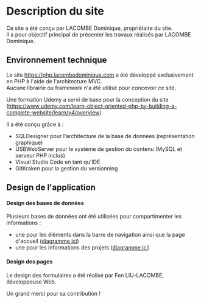<h1>Description du site</h1>
Ce site a été conçu par LACOMBE Dominique, propriétaire du site.<br>
Il a pour objectif principal de présenter les travaux réalisés par LACOMBE Dominique.

<h2>Environnement technique</h2>
Le site <a href="https://php.lacombedominique.com" target="_blank">https://php.lacombedominique.com</a> a été développé exclusivement en PHP à l'aide de l'architecture MVC.<br>
Aucune librairie ou framework n'a été utilisé pour concevoir ce site.

Une formation Udemy a servi de base pour la conception du site (<a href="https://www.udemy.com/learn-object-oriented-php-by-building-a-complete-website/learn/v4/overview" target="_blank">https://www.udemy.com/learn-object-oriented-php-by-building-a-complete-website/learn/v4/overview</a>).

Il a été conçu grâce à :
<ul>
  <li>SQLDesigner pour l'architecture de la base de données (représentation graphique)</li>
  <li>USBWebServer pour le système de gestion du contenu (MySQL et serveur PHP inclus)</li>
  <li>Visual Studio Code en tant qu'IDE</li>
  <li>GitKraken pour la gestion du versionning</li>
</ul>

<h2>Design de l'application</h2>

<h4>Design des bases de données</h4>
Plusieurs bases de données ont été utilisées pour compartimenter les informations :
<ul>
  <li>une pour les éléments dans la barre de navigation ainsi que la page d'accueil (<a href="https://www.lacombedominique.com/assets/images/schemas/schema_web.png" target="_blank">diagramme ici</a>)</li>
  <li>une pour les informations des projets  (<a href="https://www.lacombedominique.com/assets/images/schemas/schema_projects.png" target="_blank">diagramme ici</a>)</li>
</ul>

<h4>Design des pages</h4>
Le design des formulaires a été réalisé par Fen LIU-LACOMBE, développeuse Web.

Un grand merci pour sa contribution !